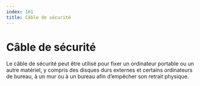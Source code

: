 ```yaml
---
index: 101
title: Câble de sécurité
---
```

# Câble de sécurité

Le câble de sécurité peut être utilisé pour fixer un ordinateur portable ou un autre matériel, y compris des disques durs externes et certains ordinateurs de bureau, à un mur ou à un bureau afin d’empêcher son retrait physique.